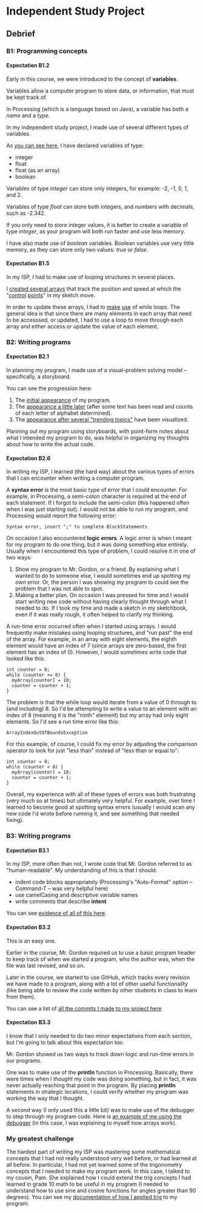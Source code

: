 # Independent Study Project

## Debrief

### B1: Programming concepts

#### Expectation B1.2

Early in this course, we were introduced to the concept of **variables**.

Variables allow a computer program to store data, or information, that must be kept track of.

In Processing (which is a language based on Java), a variable has both a *name* and a *type*.

In my independent study project, I made use of several different types of variables.

As [you can see here](https://github.com/rsgccs/visualizing-tweets/blob/master/trending_topics_visualizer/trending_topics_visualizer.pde#L10-17), I have declared variables of type:

* integer
* float
* float (as an array)
* boolean

Variables of type *integer* can store only integers, for example: -2, -1, 0, 1, and 2.

Variables of type *float* can store both integers, and numbers with decimals, such as -2.342.

If you only need to store integer values, it is better to create a variable of type *integer*, as your program will both run faster and use less memory.

I have also made use of *boolean* variables.  Boolean variables use very little memory, as they can store only two values: *true* or *false*.

#### Expectation B1.5

In my ISP, I had to make use of looping structures in several places.

I [created several arrays](https://github.com/rsgccs/visualizing-tweets/blob/master/trending_topics_visualizer/trending_topics_visualizer.pde#L12-16) that track the position and speed at which the "[control](https://d2mjkw54krpgkk.cloudfront.net/userprofiles/40742/attachments/3cbddd4e0799211c468863c42c014322eaeda4ee-20150403112528811014-IMG_1450.JPG) [points](https://d2mjkw54krpgkk.cloudfront.net/userprofiles/40742/attachments/0d5ffdc39a0e5129ba448a4418b4de511f804902-20150403112529018463-IMG_1451.JPG)" in my sketch move.

In order to update these arrays, I had to [make](https://github.com/rsgccs/visualizing-tweets/blob/master/trending_topics_visualizer/trending_topics_visualizer.pde#L34-54) [use](https://github.com/rsgccs/visualizing-tweets/blob/master/trending_topics_visualizer/trending_topics_visualizer.pde#L75-87) of while loops.  The general idea is that since there are many elements in each array that need to be accesssed, or updated, I had to use a loop to move through each array and either access or update the value of each element.

### B2: Writing programs

#### Expectation B2.1

In planning my program, I made use of a visual-problem solving model – specifically, a storyboard.

You can see the progression here:

1. The [initial appearance](https://d2mjkw54krpgkk.cloudfront.net/userprofiles/40742/attachments/0cf4b432f0dd406d084c1a12d6f5d41f642e7209-20150402130934624925-3.jpg) of my program.
2. The [appearance a little later](https://d2mjkw54krpgkk.cloudfront.net/userprofiles/40742/attachments/d858c6c259247c5d1ebce5edbc20a78195e98b5b-20150402130934724821-4.jpg_) (after some text has been read and counts of each letter of alphabet determined).
3. The [appearance after several "trending topics"](https://d2mjkw54krpgkk.cloudfront.net/userprofiles/40742/attachments/3dcc4e2fe3c009c7ab2fcca5c5894ab92df6b62d-20150402130935012985-5.jpg) have been visualized.

Planning out my program using storyboards, with point-form notes about what I intended my program to do, was helpful in organizing my thoughts about how to write the actual code.

#### Expectation B2.6

In writing my ISP, I learned (the hard way) about the various types of errors that I can encounter when writing a computer program.

A **syntax error** is the most basic type of error that I could encounter.  For example, in Processing, a semi-colon character is required at the end of each statement.  If I forgot to include the semi-colon (this happened often when I was just starting out). I would not be able to run my program, and Processing would report the following error:

    Syntax error, insert ";" to complete BlockStatements

On occasion I also encountered **logic errors**.  A logic error is when I meant for my program to do one thing, but it was doing something else entirely.  Usually when I encountered this type of problem, I could resolve it in one of two ways:

1. Show my program to Mr. Gordon, or a friend.  By explaining what I wanted to do to someone else, I would sometimes end up spotting my own error.  Or, the person I was showing my program to could see the problem that I was not able to spot.
2. Making a better plan.  On occasion I was pressed for time and I would start writing new code without having clearly thought through what I needed to do.  If I took my time and made a sketch in my sketchbook, even if it was really rough, it often helped to clarify my thinking.

A run-time error occurred often when I started using arrays.  I would frequently make mistakes using looping structures, and "run past" the end of the array.  For example, in an array with eight elements, the eighth element would have an index of 7 (since arrays are zero-based, the first element has an index of 0).  However, I would sometimes write code that looked like this:

    int counter = 0;
    while (counter <= 8) {
      myArray[counter] = 10;
      counter = counter + 1;
    }

The problem is that the while loop would iterate from a value of 0 through to (and including) 8.  So I'd be attempting to write a value to an element with an index of 8 (meaning it is the "ninth" element) but my array had only eight elements.  So I'd see a run time error like this:

    ArrayIndexOutOfBoundsException
    
For this example, of course, I could fix my error by adjusting the comparison operator to look for just "less than" instead of "less than or equal to":

    int counter = 0;
    while (counter < 8) {
      myArray[counter] = 10;
      counter = counter + 1;
    }

Overall, my experience with all of these types of errors was both frustrating (very much so at times) but ultimately very helpful.  For example, over time I learned to become good at spotting syntax errors (usually I would scan any new code I'd wrote before running it, and see something that needed fixing).

### B3: Writing programs

#### Expectation B3.1

In my ISP, more often than not, I wrote code that Mr. Gordon referred to as "human-readable".  My understanding of this is that I should:

* indent code blocks appropriately (Processing's "Auto-Format" option – Command-T – was very helpful here)
* use camelCasing and descriptive variable names
* write comments that describe **intent** 

You can see [evidence of all of this here](https://github.com/rsgccs/visualizing-tweets/blob/master/trending_topics_visualizer/trending_topics_visualizer.pde).

#### Expectation B3.2

This is an easy one.

Earlier in the course, Mr. Gordon required us to use a basic program header to keep track of when we started a program, who the author was, when the file was last revised, and so on.

Later in the course, we started to use GitHub, which tracks every revision we have made to a program, along with a lot of other useful functionality (like being able to review the code written by other students in class to learn from them).

You can see a list of [all the commits I made to my project here](https://github.com/rsgccs/visualizing-tweets/commits/master).

#### Expectation B3.3

I know that I only needed to do two minor expectations from each section, but I'm going to talk about this expectation too.

Mr. Gordon showed us two ways to track down logic and run-time errors in our programs.

One was to make use of the **println** function in Processing.  Basically, there were times when I *thought* my code was doing something, but in fact, it was never actually reaching that point in the program.  By placing **println** statements in strategic locations, I could verify whether my program was working the way that I thought.

A second way (I only used this a little bit) was to make use of the debugger to step through my program code.  Here is [an example of me using the debugger](https://d2mjkw54krpgkk.cloudfront.net/userprofiles/40742/attachments/64076ebf82b1a421f0ba4313013091dcf7a4ffc2-20150403222021199095-My%20understanding%20of%20how%20arrays%20work.mov) (in this case, I was explaining to myself how arrays work).

### My greatest challenge

The hardest part of writing my ISP was mastering some mathematical concepts that I had not really understood very well before, or had learned at all before.  In particular, I had not yet learned some of the trigonometry concepts that I needed to make my program work.  In this case, I talked to my cousin, Pam.  She explained how I could extend the trig concepts I had learned in grade 10 math to be useful in my program (I needed to understand how to use sine and cosine functions for angles greater than 90 degrees).  You can see my [documentation of how I applied trig](https://d2mjkw54krpgkk.cloudfront.net/userprofiles/40742/attachments/0d5ffdc39a0e5129ba448a4418b4de511f804902-20150403112529018463-IMG_1451.JPG) to my program.
